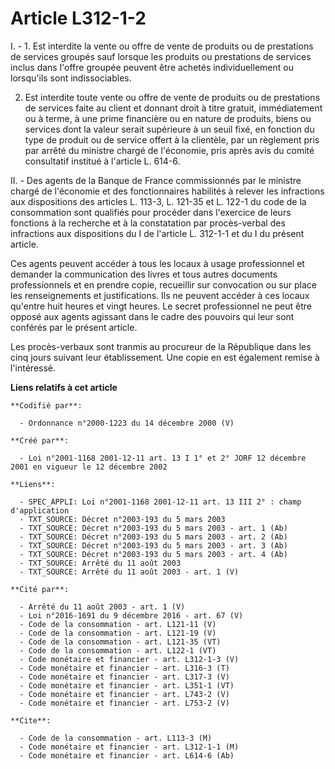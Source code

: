 # Article L312-1-2

I. - 1. Est interdite la vente ou offre de vente de produits ou de prestations de services groupés sauf lorsque les produits
ou prestations de services inclus dans l'offre groupée peuvent être achetés individuellement ou lorsqu'ils sont
indissociables.

2. Est interdite toute vente ou offre de vente de produits ou de prestations de services faite au client et donnant droit à
titre gratuit, immédiatement ou à terme, à une prime financière ou en nature de produits, biens ou services dont la valeur
serait supérieure à un seuil fixé, en fonction du type de produit ou de service offert à la clientèle, par un règlement pris
par arrêté du ministre chargé de l'économie, pris après avis du comité consultatif institué à l'article L. 614-6.

II. - Des agents de la Banque de France commissionnés par le ministre chargé de l'économie et des fonctionnaires habilités à
relever les infractions aux dispositions des articles L. 113-3, L. 121-35 et L. 122-1 du code de la consommation sont
qualifiés pour procéder dans l'exercice de leurs fonctions à la recherche et à la constatation par procès-verbal des
infractions aux dispositions du I de l'article L. 312-1-1 et du I du présent article.

Ces agents peuvent accéder à tous les locaux à usage professionnel et demander la communication des livres et tous autres
documents professionnels et en prendre copie, recueillir sur convocation ou sur place les renseignements et justifications.
Ils ne peuvent accéder à ces locaux qu'entre huit heures et vingt heures. Le secret professionnel ne peut être opposé aux
agents agissant dans le cadre des pouvoirs qui leur sont conférés par le présent article.

Les procès-verbaux sont tranmis au procureur de la République dans les cinq jours suivant leur établissement. Une copie en
est également remise à l'intéressé.

**Liens relatifs à cet article**

	**Codifié par**:

	  - Ordonnance n°2000-1223 du 14 décembre 2000 (V)

	**Créé par**:

	  - Loi n°2001-1168 2001-12-11 art. 13 I 1° et 2° JORF 12 décembre 2001 en vigueur le 12 décembre 2002

	**Liens**:

	  - SPEC_APPLI: Loi n°2001-1168 2001-12-11 art. 13 III 2° : champ d'application
	  - TXT_SOURCE: Décret n°2003-193 du 5 mars 2003
	  - TXT_SOURCE: Décret n°2003-193 du 5 mars 2003 - art. 1 (Ab)
	  - TXT_SOURCE: Décret n°2003-193 du 5 mars 2003 - art. 2 (Ab)
	  - TXT_SOURCE: Décret n°2003-193 du 5 mars 2003 - art. 3 (Ab)
	  - TXT_SOURCE: Décret n°2003-193 du 5 mars 2003 - art. 4 (Ab)
	  - TXT_SOURCE: Arrêté du 11 août 2003
	  - TXT_SOURCE: Arrêté du 11 août 2003 - art. 1 (V)

	**Cité par**:

	  - Arrêté du 11 août 2003 - art. 1 (V)
	  - Loi n°2016-1691 du 9 décembre 2016 - art. 67 (V)
	  - Code de la consommation - art. L121-11 (V)
	  - Code de la consommation - art. L121-19 (V)
	  - Code de la consommation - art. L121-35 (VT)
	  - Code de la consommation - art. L122-1 (VT)
	  - Code monétaire et financier - art. L312-1-3 (V)
	  - Code monétaire et financier - art. L316-3 (T)
	  - Code monétaire et financier - art. L317-3 (V)
	  - Code monétaire et financier - art. L351-1 (VT)
	  - Code monétaire et financier - art. L743-2 (V)
	  - Code monétaire et financier - art. L753-2 (V)

	**Cite**:

	  - Code de la consommation - art. L113-3 (M)
	  - Code monétaire et financier - art. L312-1-1 (M)
	  - Code monétaire et financier - art. L614-6 (Ab)
